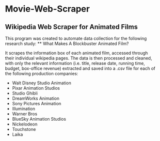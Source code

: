 # Movie-Web-Scraper
## Wikipedia Web Scraper for Animated Films 

This program was created to automate data collection for the following research study:
** What Makes A Blockbuster Animated Film?

It scrapes the information box of each animated film, accessed through their individual wikipedia pages. The data is then processed and cleaned, with only the relevant information (i.e. title, release date, running time, budget, box-office revenue) extracted and saved into a .csv file for each of the following production companies:
* Walt Disney Studio Animation
* Pixar Animation Studios
* Studio Ghibli
* DreamWorks Animation
* Sony Pictures Animation
* Illumination
* Warner Bros
* BlueSky Animation Studios
* Nickelodeon
* Touchstone
* Laika

